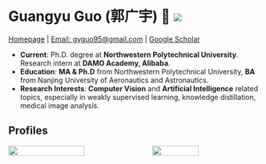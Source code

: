 # Guangyu Guo (郭广宇) 👋 ![](https://komarev.com/ghpvc/?username=gyguo&color=blue&style=flat-square)

[![]()]()[Homepage](https://gyguo.github.io/)
|
[![]()](gyguo95@gmail.com)[Email: gyguo95@gmail.com](gyguo95@gmail.com)
|
[![]()](https://scholar.google.com/citations?user=F-mtieAAAAAJ&hl=zh-CN)[Google Scholar](https://scholar.google.com/citations?user=F-mtieAAAAAJ&hl=zh-CN)



- **Current**: Ph.D. degree at **Northwestern Polytechnical University**. Research intern at **DAMO Academy, Alibaba**.
- **Education**: **MA & Ph.D** from Northwestern Polytechnical University, **BA** from Nanjing University of Aeronautics and Astronautics.
- **Research Interests**: **Computer Vision** and **Artificial Intelligence** related topics, especially in weakly supervised learning, knowledge distillation, medical image analysis.

## Profiles
<div style="display: flex; gap: 10px;">
  <img src="https://github-readme-stats.vercel.app/api?username=gyguo&rank_icon=github" width="55%" />
  <img src="https://github-readme-stats.vercel.app/api/top-langs/?username=gyguo&layout=compact" width="43%" />
</div>
